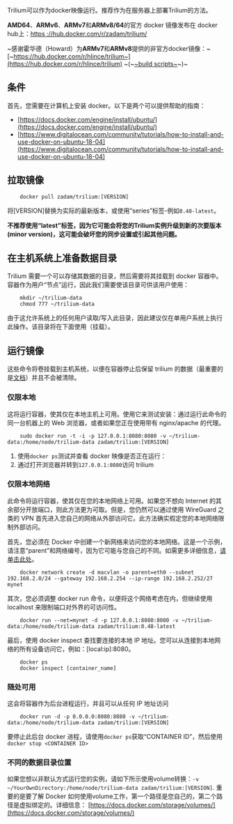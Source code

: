 Trilium可以作为docker映像运行。推荐作为在服务器上部署Trilium的方法。

**AMD64**、**ARMv6**、**ARMv7**和**ARMv8/64**的官方 docker 镜像发布在 docker hub上：[https ://hub.docker.com/r/zadam/trilium/](https://hub.docker.com/r/zadam/trilium/)

~感谢霍华德（Howard）为**ARMv7**和**ARMv8**提供的非官方docker镜像：~[~https://hub.docker.com/r/hlince/trilium~](https://hub.docker.com/r/hlince/trilium) ~(~[~build scripts~](https://gitea.e9g.rocks/howard/trilium-daily-build)~)~

**条件**
------

首先，您需要在计算机上安装 docker。以下是两个可以提供帮助的指南：

*   [https://docs.docker.com/engine/install/ubuntu/](https://docs.docker.com/engine/install/ubuntu/)
*   [https://www.digitalocean.com/community/tutorials/how-to-install-and-use-docker-on-ubuntu-18-04](https://www.digitalocean.com/community/tutorials/how-to-install-and-use-docker-on-ubuntu-18-04)

**拉取镜像**
--------
```
    docker pull zadam/trilium:[VERSION]
```
将[VERSION]替换为实际的最新版本，或使用“series”标签-例如`0.48-latest`。

**不推荐使用“latest”标签，因为它可能会将您的Trilium实例升级到新的次要版本(minor version)，这可能会破坏您的同步设置或引起其他问题。**

**在主机系统上准备数据目录**
----------------

Trilium 需要一个可以存储其数据的目录，然后需要将其挂载到 docker 容器中。容器作为用户“节点”运行，因此我们需要使该目录可供该用户使用：
```
    mkdir ~/trilium-data
    chmod 777 ~/trilium-data
```
由于这允许系统上的任何用户读取/写入此目录，因此建议仅在单用户系统上执行此操作。该目录将在下面使用（挂载）。

**运行镜像**
--------

这些命令将卷挂载到主机系统，以便在容器停止后保留 trilium 的数据（最重要的是[文档](./文档.md)）并且不会被清除。

### **仅限本地**

这将运行容器，使其仅在本地主机上可用。使用它来测试安装：通过运行此命令的同一台机器上的 Web 浏览器，或者如果您正在使用带有 nginx/apache 的代理。
```
    sudo docker run -t -i -p 127.0.0.1:8080:8080 -v ~/trilium-data:/home/node/trilium-data zadam/trilium:[VERSION]
```
1.  使用`docker ps`测试并查看 docker 映像是否正在运行：
2.  通过打开浏览器并转到`127.0.0.1:8080`访问 trilium 

### **仅限本地网络**

此命令将运行容器，使其仅在您的本地网络上可用。如果您不想向 Internet 的其余部分开放端口，则此方法更为可取。但是，您仍然可以通过使用 WireGuard 之类的 VPN 首先进入您自己的网络从外部访问它。此方法确实假定您的本地网络限制外部访问。

首先，您必须在 Docker 中创建一个新网络来访问您的本地网络。这是一个示例，请注意“parent”和网络编号，因为它可能与您自己的不同。如需更多详细信息，[请单击此处](https://blog.oddbit.com/post/2018-03-12-using-docker-macvlan-networks/)。
```
    docker network create -d macvlan -o parent=eth0 --subnet 192.168.2.0/24 --gateway 192.168.2.254 --ip-range 192.168.2.252/27 mynet
```
其次，您必须调整 docker run 命令，以便将这个网络考虑在内，但继续使用 localhost 来限制端口对外界的可访问性。
```
    docker run --net=mynet -d -p 127.0.0.1:8080:8080 -v ~/trilium-data:/home/node/trilium-data zadam/trilium:0.48-latest
```
最后，使用 docker inspect 查找要连接的本地 IP 地址。您可以从连接到本地网络的所有设备访问它，例如：[local:ip]:8080。
```
    docker ps
    docker inspect [container_name] 
```
### **随处可用**

这会将容器作为后台进程运行，并且可以从任何 IP 地址访问
```
    docker run -d -p 0.0.0.0:8080:8080 -v ~/trilium-data:/home/node/trilium-data zadam/trilium:[VERSION]
```
要停止此后台 docker 进程，请使用`docker ps`获取“CONTAINER ID”，然后使用`docker stop <CONTAINER ID>`

### **不同的数据目录位置**

如果您想以非默认方式运行您的实例，请如下所示使用volume转换：`-v ~/YourOwnDirectory:/home/node/trilium-data zadam/trilium:[VERSION]`. 重要的是要了解 Docker 如何使用volume工作，第一个路径是您自己的，第二个路径是虚拟绑定的。详细信息： [https://docs.docker.com/storage/volumes/](https://docs.docker.com/storage/volumes/)